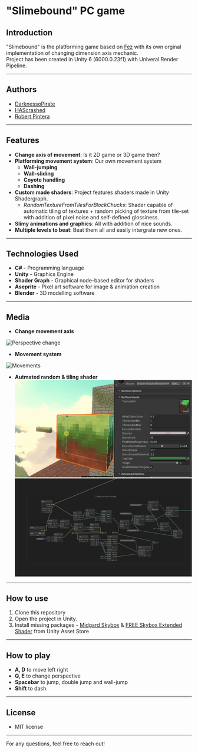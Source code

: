 # "Slimebound" PC game 

## Introduction
"Slimebound" is the platforming game based on [Fez](https://store.steampowered.com/app/224760/FEZ/) with its own orginal implementation of changing dimension axis mechanic.     
Project has been created in Unity 6 (6000.0.23f1) with Univeral Render Pipeline.

---
## Authors
- [DarknessoPirate](https://github.com/DarknessoPirate)
- [HAScrashed](https://github.com/HAScrashed)
- [Robert Pintera](https://github.com/RobertPintera)

---
## Features
- **Change axis of movement**: Is it 2D game or 3D game then?
- **Platforming movement system**: Our own movement system
  - **Wall-jumping**
  - **Wall-sliding**
  - **Coyote handling**
  - **Dashing**
- **Custom made shaders**: Project features shaders made in Unity Shadergraph.
  - *RandomTextureFromTilesForBlockChucks*: Shader capable of automatic tiling of textures + random picking of texture from tile-set with addition of pixel noise and self-defined glossiness.
- **Slimy animations and graphics**: All with addition of nice sounds.
- **Multiple levels to beat**: Beat them all and easily intergrate new ones.

---
## Technologies Used
- **C#** - Programming language
- **Unity** - Graphics Engine
- **Shader Graph** - Graphical node-based editor for shaders
- **Aseprite** - Pixel art software for image & animation creation
- **Blender** - 3D modelling software
  
---
## Media
- **Change movement axis**
  
![Perspective change](Preview/3D-2D.gif)
- **Movement system**
  
![Movements](Preview/Movement.gif)
- **Autmated random & tiling shader**
![Shader Settings](Preview/Shader2.gif)
![Shader graph](Preview/Shader.gif)

---
## How to use
1. Clone this repository
2. Open the project in Unity.
3. Install missing packages - [Midgard Skybox](https://assetstore.unity.com/packages/2d/textures-materials/sky/midgard-skybox-273733?srsltid=AfmBOoqP3S140YyvE5kD8pIu3dOXUw68yvHKqdWrM8dp6tjdJhRuc4y8) & [FREE Skybox Extended Shader](https://assetstore.unity.com/packages/vfx/shaders/free-skybox-extended-shader-107400?srsltid=AfmBOopqa3qULnMYJAMo5BwzXAv2pAsBaOWTrvb94sIOsdTvnfDarZYf) from Unity Asset Store

---
## How to play
- **A, D** to move left right
- **Q, E** to change perspective
- **Spacebar** to jump, double jump and wall-jump
- **Shift** to dash

---
## License
- MIT license

---
For any questions, feel free to reach out!
